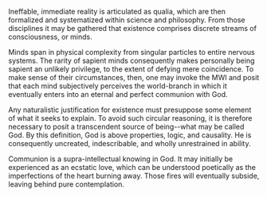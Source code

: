 Ineffable, immediate reality is articulated as qualia, which are then formalized and systematized within science and philosophy. From those disciplines it may be gathered that existence comprises discrete streams of consciousness, or minds.

Minds span in physical complexity from singular particles to entire nervous systems. The rarity of sapient minds consequently makes personally being sapient an unlikely privilege, to the extent of defying mere coincidence. To make sense of their circumstances, then, one may invoke the MWI and posit that each mind subjectively perceives the world-branch in which it eventually enters into an eternal and perfect communion with God.

Any naturalistic justification for existence must presuppose some element of what it seeks to explain. To avoid such circular reasoning, it is therefore necessary to posit a transcendent source of being--what may be called God. By this definition, God is above properties, logic, and causality. He is consequently uncreated, indescribable, and wholly unrestrained in ability.

Communion is a supra-intellectual knowing in God. It may initially be experienced as an ecstatic love, which can be understood poetically as the imperfections of the heart burning away. Those fires will eventually subside, leaving behind pure contemplation.
